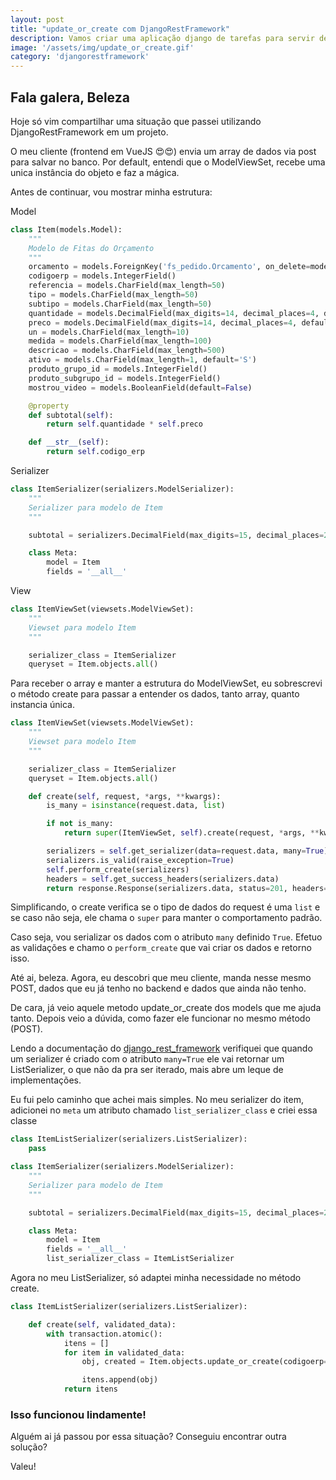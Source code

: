 ```yaml
---
layout: post
title: "update_or_create com DjangoRestFramework"
description: Vamos criar uma aplicação django de tarefas para servir de api REST
image: '/assets/img/update_or_create.gif'
category: 'djangorestframework'
---
```


## Fala galera, Beleza

Hoje só vim compartilhar uma situação que passei utilizando DjangoRestFramework em um projeto.

O meu cliente (frontend em VueJS :heart_eyes::heart_eyes:) envia um array de dados via post para salvar no banco. Por default, entendi que o ModelViewSet, recebe uma unica instância do objeto e faz a mágica.

Antes de continuar, vou mostrar minha estrutura:

Model
```python
class Item(models.Model):
    """
    Modelo de Fitas do Orçamento
    """
    orcamento = models.ForeignKey('fs_pedido.Orcamento', on_delete=models.CASCADE, related_name='orcamento_item')
    codigoerp = models.IntegerField()
    referencia = models.CharField(max_length=50)
    tipo = models.CharField(max_length=50)
    subtipo = models.CharField(max_length=50)
    quantidade = models.DecimalField(max_digits=14, decimal_places=4, default=0)
    preco = models.DecimalField(max_digits=14, decimal_places=4, default=0)
    un = models.CharField(max_length=10)
    medida = models.CharField(max_length=100)
    descricao = models.CharField(max_length=500)
    ativo = models.CharField(max_length=1, default='S')
    produto_grupo_id = models.IntegerField()
    produto_subgrupo_id = models.IntegerField()
    mostrou_video = models.BooleanField(default=False)

    @property
    def subtotal(self):
        return self.quantidade * self.preco

    def __str__(self):
        return self.codigo_erp
```

Serializer
```python
class ItemSerializer(serializers.ModelSerializer):
    """
    Serializer para modelo de Item
    """

    subtotal = serializers.DecimalField(max_digits=15, decimal_places=2, read_only=True)

    class Meta:
        model = Item
        fields = '__all__'
```

View
```python
class ItemViewSet(viewsets.ModelViewSet):
    """
    Viewset para modelo Item
    """

    serializer_class = ItemSerializer
    queryset = Item.objects.all()
```

Para receber o array e manter a estrutura do ModelViewSet, eu sobrescrevi o método create para passar a entender os dados, tanto array, quanto instancia única.

```python
class ItemViewSet(viewsets.ModelViewSet):
    """
    Viewset para modelo Item
    """

    serializer_class = ItemSerializer
    queryset = Item.objects.all()

    def create(self, request, *args, **kwargs):
        is_many = isinstance(request.data, list)

        if not is_many:
            return super(ItemViewSet, self).create(request, *args, **kwargs)

        serializers = self.get_serializer(data=request.data, many=True)
        serializers.is_valid(raise_exception=True)
        self.perform_create(serializers)
        headers = self.get_success_headers(serializers.data)
        return response.Response(serializers.data, status=201, headers=headers)
```

Simplificando, o create verifica se o tipo de dados do request é uma `list` e se caso não seja, ele chama o `super` para manter o comportamento padrão.

Caso seja, vou serializar os dados com o atributo `many` definido `True`. Efetuo as validações e chamo o `perform_create` que vai criar os dados e retorno isso.

Até ai, beleza. Agora, eu descobri que meu cliente, manda nesse mesmo POST, dados que eu já tenho no backend e dados que ainda não tenho.

De cara, já veio aquele metodo update_or_create dos models que me ajuda tanto. Depois veio a dúvida, como fazer ele funcionar no mesmo método (POST).

Lendo a documentação do [django_rest_framework](http://www.django-rest-framework.org/) verifiquei que quando um serializer é criado com o atributo `many=True` ele vai retornar um ListSerializer, o que não da pra ser iterado, mais abre um leque de implementações.

Eu fui pelo caminho que achei mais simples. No meu serializer do item, adicionei no `meta` um atributo chamado  `list_serializer_class` e criei essa classe

```python
class ItemListSerializer(serializers.ListSerializer):
    pass

class ItemSerializer(serializers.ModelSerializer):
    """
    Serializer para modelo de Item
    """

    subtotal = serializers.DecimalField(max_digits=15, decimal_places=2, read_only=True)

    class Meta:
        model = Item
        fields = '__all__'
        list_serializer_class = ItemListSerializer
```

Agora no meu ListSerializer, só adaptei minha necessidade no método create.
```python
class ItemListSerializer(serializers.ListSerializer):

    def create(self, validated_data):
        with transaction.atomic():
            itens = []
            for item in validated_data:
                obj, created = Item.objects.update_or_create(codigoerp=item['codigoerp'], orcamento=item['orcamento'], defaults=item)

                itens.append(obj)
            return itens
```

### Isso funcionou lindamente!

Alguém ai já passou por essa situação? Conseguiu encontrar outra solução?

Valeu!